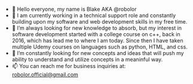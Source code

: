 - 👋 Hello everyone, my name is Blake AKA @robolor
- 👀 I am currently working in a technical support role and constantly building upon my software and web development skills in my free time.
- 🌱 I’m always looking for new knowledge to absorb, but my interest in software development started with a college course on c++, back in 2016, which has lead me to where I am today. Since then I have taken multiple Udemy courses on languages such as python, HTML, and css. 
- 💞️ I’m constantly looking for new concepts and ideas that will push my ability to understand and utilize concepts in a meaninful way.
- 📫 You can reach me for business inquiries at: robolor.official@gmail.com

<!---
Robolor/Robolor is a ✨ special ✨ repository because its `README.md` (this file) appears on your GitHub profile.
You can click the Preview link to take a look at your changes.
--->
